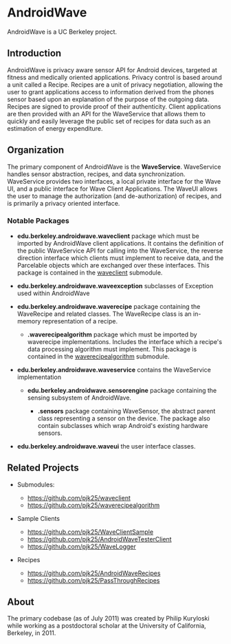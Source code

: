 # AndroidWave #

AndroidWave is a UC Berkeley project.

## Introduction ##

AndroidWave is privacy aware sensor API for Android devices, targeted at
fitness and medically oriented applications. Privacy control is based around a
unit called a Recipe. Recipes are a unit of privacy negotiation, allowing the
user to grant applications access to information derived from the phones
sensor based upon an explanation of the purpose of the outgoing data.  Recipes
are signed to provide proof of their authenticity.  Client applications are
then provided with an API for the WaveService that allows them to quickly and
easily leverage the public set of recipes for data such as an estimation of
energy expenditure.

## Organization ##

The primary component of AndroidWave is the **WaveService**. WaveService
handles sensor abstraction, recipes, and data synchronization. WaveService
provides two interfaces, a local private interface for the Wave UI, and a
public interface for Wave Client Applications. The WaveUI allows the user to
manage the authorization (and de-authorization) of recipes, and is primarily a
privacy oriented interface.

### Notable Packages ###

* **edu.berkeley.androidwave.waveclient** package which must be imported by
  AndroidWave client applications. It contains the definition of the public
  WaveService API for calling into the WaveService, the reverse direction
  interface which clients must implement to receive data, and the Parcelable
  objects which are exchanged over these interfaces. This package is contained
  in the [waveclient](https://github.com/pjk25/waveclient) submodule.

* **edu.berkeley.androidwave.waveexception** subclasses of Exception used
  within AndroidWave

* **edu.berkeley.androidwave.waverecipe** package containing the WaveRecipe
  and related classes. The WaveRecipe class is an in-memory representation of
  a recipe.
  
  * **.waverecipealgorithm** package which must be imported by waverecipe
    implementations.  Includes the interface which a recipe's data processing
    algorithm must implement.  This package is contained in the
    [waverecipealgorithm](https://github.com/pjk25/waverecipealgorithm)
    submodule.
    
* **edu.berkeley.androidwave.waveservice** contains the WaveService
  implementation

  * **edu.berkeley.androidwave.sensorengine** package containing the sensing
  subsystem of AndroidWave.
  
    * **.sensors** package containing WaveSensor, the abstract parent class
      representing a sensor on the device.  The package also contain
      subclasses which wrap Android's existing hardware sensors.
    
* **edu.berkeley.androidwave.waveui** the user interface classes.

## Related Projects ##

* Submodules:
  * https://github.com/pjk25/waveclient
  * https://github.com/pjk25/waverecipealgorithm

* Sample Clients
  * https://github.com/pjk25/WaveClientSample
  * https://github.com/pjk25/AndroidWaveTesterClient
  * https://github.com/pjk25/WaveLogger
  
* Recipes
  * https://github.com/pjk25/AndroidWaveRecipes
  * https://github.com/pjk25/PassThroughRecipes

## About ##

The primary codebase (as of July 2011) was created by Philip Kuryloski while
working as a postdoctoral scholar at the University of California, Berkeley,
in 2011.
